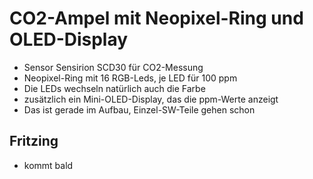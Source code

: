 # CO2-Ampel mit Neopixel-Ring und OLED-Display


* Sensor Sensirion SCD30 für CO2-Messung
* Neopixel-Ring mit 16 RGB-Leds, je LED für 100 ppm
* Die LEDs wechseln natürlich auch die Farbe
* zusätzlich ein Mini-OLED-Display, das die ppm-Werte anzeigt
* Das ist gerade im Aufbau, Einzel-SW-Teile gehen schon


## Fritzing 

* kommt bald


